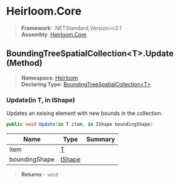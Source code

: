 # Heirloom.Core

> **Framework**: .NETStandard,Version=v2.1  
> **Assembly**: [Heirloom.Core][0]

## BoundingTreeSpatialCollection\<T>.Update (Method)

> **Namespace**: [Heirloom][0]  
> **Declaring Type**: [BoundingTreeSpatialCollection\<T>][1]

### Update(in T, in IShape)

Updates an exising element with new bounds in the collection.

```cs
public void Update(in T item, in IShape boundingShape)
```

| Name          | Type        | Summary |
|---------------|-------------|---------|
| item          | [T][2]      |         |
| boundingShape | [IShape][3] |         |

> **Returns** - `void`

[0]: ../../../Heirloom.Core.md
[1]: ../BoundingTreeSpatialCollection[T].md
[2]: ../T.md
[3]: ../IShape.md
